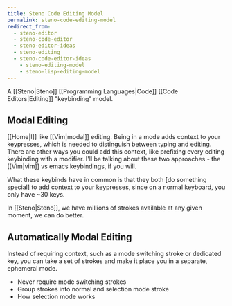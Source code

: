 ```yaml
---
title: Steno Code Editing Model
permalink: steno-code-editing-model
redirect_from:
  - steno-editor
  - steno-code-editor
  - steno-editor-ideas
  - steno-editing
  - steno-code-editor-ideas
	- steno-editing-model
	- steno-lisp-editing-model
---
```


A [[Steno|Steno]] [[Programming Languages|Code]] [[Code Editors|Editing]] "keybinding" model.

## Modal Editing

[[Home|I]] like [[Vim|modal]] editing. Being in a mode adds context to your keypresses, which is needed to distinguish between typing and editing. There are other ways you could add this context, like prefixing every editing keybinding with a modifier. I'll be talking about these two approaches - the [[Vim|vim]] vs emacs keybindings, if you will.

What these keybinds have in common is that they both [do something special] to add context to your keypresses, since on a normal keyboard, you only have ~30 keys.

In [[Steno|Steno]], we have millions of strokes available at any given moment, we can do better.

## Automatically Modal Editing

Instead of requiring context, such as a mode switching stroke or dedicated key, you can take a set of strokes and make it place you in a separate, ephemeral mode.

- Never require mode switching strokes
- Group strokes into normal and selection mode stroke
- How selection mode works
